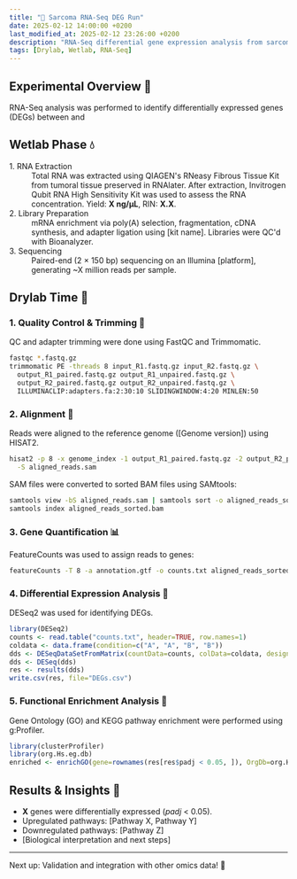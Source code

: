 ```yaml
---
title: "🧬 Sarcoma RNA-Seq DEG Run"
date: 2025-02-12 14:00:00 +0200
last_modified_at: 2025-02-12 23:26:00 +0200
description: "RNA-Seq differential gene expression analysis from sarcoma patients"
tags: [Drylab, Wetlab, RNA-Seq]
---
```


## Experimental Overview 🧪

RNA-Seq analysis was performed to identify differentially expressed genes (DEGs) between and 

## Wetlab Phase 💧

<dl>
<dt>1. RNA Extraction</dt>
<dd>Total RNA was extracted using QIAGEN's RNeasy Fibrous Tissue Kit from tumoral tissue preserved in RNAlater. After extraction, Invitrogen Qubit RNA High Sensitivity Kit was used to assess the RNA concentration. Yield: <b>X ng/µL</b>, RIN: <b>X.X</b>.</dd>

<dt>2. Library Preparation</dt>
<dd>mRNA enrichment via poly(A) selection, fragmentation, cDNA synthesis, and adapter ligation using [kit name]. Libraries were QC'd with Bioanalyzer.</dd>

<dt>3. Sequencing</dt>
<dd>Paired-end (2 × 150 bp) sequencing on an Illumina [platform], generating ~X million reads per sample.</dd>
</dl>

## Drylab Time 🧬

### 1. Quality Control & Trimming 🚀

QC and adapter trimming were done using FastQC and Trimmomatic.

```bash
fastqc *.fastq.gz
trimmomatic PE -threads 8 input_R1.fastq.gz input_R2.fastq.gz \
  output_R1_paired.fastq.gz output_R1_unpaired.fastq.gz \
  output_R2_paired.fastq.gz output_R2_unpaired.fastq.gz \
  ILLUMINACLIP:adapters.fa:2:30:10 SLIDINGWINDOW:4:20 MINLEN:50
```

### 2. Alignment 📌

Reads were aligned to the reference genome ([Genome version]) using HISAT2.

```bash
hisat2 -p 8 -x genome_index -1 output_R1_paired.fastq.gz -2 output_R2_paired.fastq.gz \
  -S aligned_reads.sam
```

SAM files were converted to sorted BAM files using SAMtools:

```bash
samtools view -bS aligned_reads.sam | samtools sort -o aligned_reads_sorted.bam
samtools index aligned_reads_sorted.bam
```

### 3. Gene Quantification 📊

FeatureCounts was used to assign reads to genes:

```bash
featureCounts -T 8 -a annotation.gtf -o counts.txt aligned_reads_sorted.bam
```

### 4. Differential Expression Analysis 🔬

DESeq2 was used for identifying DEGs.

```r
library(DESeq2)
counts <- read.table("counts.txt", header=TRUE, row.names=1)
coldata <- data.frame(condition=c("A", "A", "B", "B"))
dds <- DESeqDataSetFromMatrix(countData=counts, colData=coldata, design=~condition)
dds <- DESeq(dds)
res <- results(dds)
write.csv(res, file="DEGs.csv")
```

### 5. Functional Enrichment Analysis 🔎

Gene Ontology (GO) and KEGG pathway enrichment were performed using g:Profiler.

```r
library(clusterProfiler)
library(org.Hs.eg.db)
enriched <- enrichGO(gene=rownames(res[res$padj < 0.05, ]), OrgDb=org.Hs.eg.db, ont="BP", pAdjustMethod="BH")
```

## Results & Insights 📌

- **X** genes were differentially expressed (<i>padj</i> < 0.05).
- Upregulated pathways: [Pathway X, Pathway Y]
- Downregulated pathways: [Pathway Z]
- [Biological interpretation and next steps]

---

Next up: Validation and integration with other omics data! 🚀
